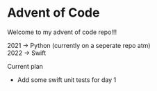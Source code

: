 # Advent of Code 

Welcome to my advent of code repo!!!

2021 -> Python (currently on a seperate repo atm) \
2022 -> Swift

Current plan
- Add some swift unit tests for day 1